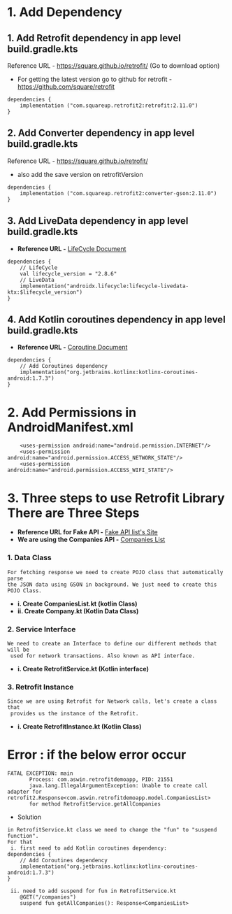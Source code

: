 # 1. Add Dependency
## 1. Add Retrofit dependency in app level build.gradle.kts
Reference URL - https://square.github.io/retrofit/  (Go to download option)
  - For getting the latest version go to github for retrofit - https://github.com/square/retrofit
```
dependencies {
    implementation ("com.squareup.retrofit2:retrofit:2.11.0")
}
```

## 2. Add Converter dependency in app level build.gradle.kts
Reference URL - https://square.github.io/retrofit/
  - also add the save version on retrofitVersion
```
dependencies {
    implementation ("com.squareup.retrofit2:converter-gson:2.11.0")
}
```

## 3. Add LiveData dependency in app level build.gradle.kts
 - **Reference URL -**  [LifeCycle Document](https://developer.android.com/jetpack/androidx/releases/lifecycle)
```
dependencies {
    // LifeCycle
    val lifecycle_version = "2.8.6"
    // LiveData
    implementation("androidx.lifecycle:lifecycle-livedata-ktx:$lifecycle_version")
}
```

## 4. Add Kotlin coroutines dependency in app level build.gradle.kts
 - **Reference URL -** [Coroutine Document](https://developer.android.com/kotlin/coroutines)
```
dependencies {
    // Add Coroutines dependency
    implementation("org.jetbrains.kotlinx:kotlinx-coroutines-android:1.7.3")
}
```

# 2. Add Permissions in AndroidManifest.xml
```
    <uses-permission android:name="android.permission.INTERNET"/>
    <uses-permission android:name="android.permission.ACCESS_NETWORK_STATE"/>
    <uses-permission android:name="android.permission.ACCESS_WIFI_STATE"/>
```


# 3. Three steps to use Retrofit Library There are Three Steps
 - **Reference URL for Fake API -** [Fake API list's Site](https://www.devtoolsdaily.com/fake_json_api/)
 - **We are using the Companies API -** [Companies List](https://testapi.devtoolsdaily.com/companies/)
### 1. Data Class
```
For fetching response we need to create POJO class that automatically parse
the JSON data using GSON in background. We just need to create this POJO Class.
```
  - **i.  Create CompaniesList.kt (kotlin Class)**
  - **ii. Create Company.kt (Kotlin Data Class)**

### 2. Service Interface 
```
We need to create an Interface to define our different methods that will be
 used for network transactions. Also known as API interface. 
```
 - **i. Create RetrofitService.kt (Kotlin interface)**

### 3. Retrofit Instance 
```
Since we are using Retrofit for Network calls, let's create a class that
 provides us the instance of the Retrofit.
```
 - **i. Create RetrofitInstance.kt (Kotlin Class)**


# Error : if the below error occur
```
FATAL EXCEPTION: main
       Process: com.aswin.retrofitdemoapp, PID: 21551
       java.lang.IllegalArgumentException: Unable to create call adapter for retrofit2.Response<com.aswin.retrofitdemoapp.model.CompaniesList>
       for method RetrofitService.getAllCompanies
```
  - Solution
```
in RetrofitService.kt class we need to change the "fun" to "suspend function".
For that
 i. first need to add Kotlin coroutines dependency:
dependencies {
    // Add Coroutines dependency
    implementation("org.jetbrains.kotlinx:kotlinx-coroutines-android:1.7.3")
}

 ii. need to add suspend for fun in RetrofitService.kt 
    @GET("/companies")
    suspend fun getAllCompanies(): Response<CompaniesList>

```



































